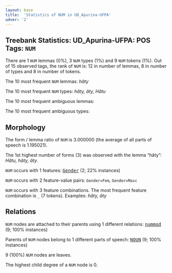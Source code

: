 ```yaml
---
layout: base
title:  'Statistics of NUM in UD_Apurina-UFPA'
udver: '2'
---
```


## Treebank Statistics: UD_Apurina-UFPA: POS Tags: `NUM`

There are 1 `NUM` lemmas (0%), 3 `NUM` types (1%) and 9 `NUM` tokens (1%).
Out of 15 observed tags, the rank of `NUM` is: 12 in number of lemmas, 8 in number of types and 8 in number of tokens.

The 10 most frequent `NUM` lemmas: <em>hãty</em>

The 10 most frequent `NUM` types:  <em>hãty, ãty, Hãtu</em>

The 10 most frequent ambiguous lemmas: 

The 10 most frequent ambiguous types:  



## Morphology

The form / lemma ratio of `NUM` is 3.000000 (the average of all parts of speech is 1.195021).

The 1st highest number of forms (3) was observed with the lemma “hãty”: <em>Hãtu, hãty, ãty</em>.

`NUM` occurs with 1 features: <tt><a href="apu_ufpa-feat-Gender.html">Gender</a></tt> (2; 22% instances)

`NUM` occurs with 2 feature-value pairs: `Gender=Fem`, `Gender=Masc`

`NUM` occurs with 3 feature combinations.
The most frequent feature combination is `_` (7 tokens).
Examples: <em>hãty, ãty</em>


## Relations

`NUM` nodes are attached to their parents using 1 different relations: <tt><a href="apu_ufpa-dep-nummod.html">nummod</a></tt> (9; 100% instances)

Parents of `NUM` nodes belong to 1 different parts of speech: <tt><a href="apu_ufpa-pos-NOUN.html">NOUN</a></tt> (9; 100% instances)

9 (100%) `NUM` nodes are leaves.

The highest child degree of a `NUM` node is 0.

